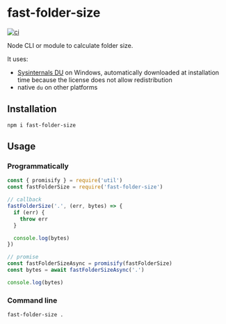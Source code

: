 # fast-folder-size

[![ci](https://github.com/simoneb/fast-folder-size/actions/workflows/ci.yml/badge.svg)](https://github.com/simoneb/fast-folder-size/actions/workflows/ci.yml)

Node CLI or module to calculate folder size.

It uses:

- [Sysinternals DU](https://docs.microsoft.com/en-us/sysinternals/downloads/du) on Windows, automatically downloaded at installation time because the license does not allow redistribution
- native `du` on other platforms

## Installation

```
npm i fast-folder-size
```

## Usage

### Programmatically

```js
const { promisify } = require('util')
const fastFolderSize = require('fast-folder-size')

// callback
fastFolderSize('.', (err, bytes) => {
  if (err) {
    throw err
  }

  console.log(bytes)
})

// promise
const fastFolderSizeAsync = promisify(fastFolderSize)
const bytes = await fastFolderSizeAsync('.')

console.log(bytes)
```

### Command line

```bash
fast-folder-size .
```
